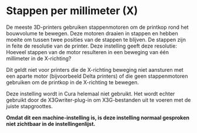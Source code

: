 Stappen per millimeter (X)
====
De meeste 3D-printers gebruiken stappenmotoren om de printkop rond het bouwvolume te bewegen. Deze motoren draaien in stappen en hebben moeite om tussen twee posities van de stappen te blijven. De stappen zijn in feite de resolutie van de printer. Deze instelling geeft deze resolutie: Hoeveel stappen van de motor resulteren in een beweging van één millimeter in de X-richting?

Dit geldt niet voor printers die de X-richting beweging niet aansturen met een aparte motor (bijvoorbeeld Delta printers) of die geen stappenmotoren gebruiken om de printkop in de X-richting te bewegen.

Deze instelling wordt in Cura helemaal niet gebruikt. Het wordt echter gebruikt door de X3Gwriter-plug-in om X3G-bestanden uit te voeren met de juiste stapgroottes.

**Omdat dit een machine-instelling is, is deze instelling normaal gesproken niet zichtbaar in de instellingenlijst.**